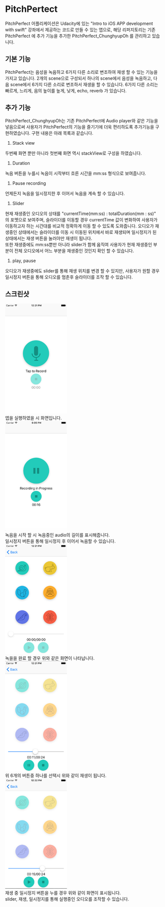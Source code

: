 # PitchPertect
PitchPerfect 어플리케이션은 Udacity에 있는 "Intro to iOS APP development with swift" 강좌에서 제공하는 코드로 만들 수 있는 앱으로, 해당 리퍼지토리는 기존 PitchPerfect 에 추가 기능을 추가한 PitchPerfect_ChunghyupOh 를 관리하고 있습니다.

## 기본 기능
PitchPerfect는 음성을 녹음하고 6가지 다른 소리로 변조하여 재생 할 수 있는 기능을 가지고 있습니다.
2개의 scene으로 구성되서 하나의 scene에서 음성을 녹음하고, 다음 scene에서 6가지 다른 소리로 변조하서 재생을 할 수 있습니다.
6가지 다른 소리는 빠르게, 느리게, 음의 높이를 높게, 낮게, echo, reverb 가 있습니다.

## 추가 기능
PitchPerfect_ChunghyupOh는 기존 PitchPerfect에 Audio player와 같은 기능을 넣음으로써 사용자가 PitchPerfect의 기능을 즐기기에 더욱 편리하도록 추가기능을 구현하였습니다. 구현 내용은 아래 목록과 같습니다.
1. Stack view

  두번째 화면 뿐만 아니라 첫번쨰 화면 역시 stackView로 구성을 하였습니다.

1. Duration

  녹음 버튼을 누를시 녹음이 시작부터 흐른 시간을 mm:ss 형식으로 보여줍니다.

1. Pause recording

  언제든지 녹음을 일시정지한 후 이어서 녹음을 계속 할 수 있습니다.

1. Slider

  현재 재생중인 오디오의 상태를 "currentTime(mm:ss) : totalDuration(mm : ss)" 의 포멧으로 보여주며, 슬라이더를 이동할 경우 currentTime 값이 변화하여 사용자가 이동하고자 하는 시간대를 비교적 정확하게 이동 할 수 있도록 도와줍니다. 오디오가 재생중인 상태에서는 슬라이더를 이동 시 이동된 위치에서 바로 재생되며 일시정지가 된 상태에서는 재생 버튼을 눌러야만 재생이 됩니다.</br>
  또한 재생중에도 mm:ss뿐만 아니라 slider가 함께 움직여 사용자가 현재 재생중인 부분이 전체 오디오에서 어느 부분을 재생중인 것인지 확인 할 수 있습니다.

1. play, pause

  오디오가 재생중에도 slider를 통해 재생 위치를 변경 할 수 있지만, 사용자가 원할 경우 일시정지 버튼을 통해 오디오를 멈춘후 슬라이더를 조작 할 수 있습니다.

## 스크린샷
<img src="/image/image1.png" width="200"/></br>
앱을 실행하였을 시 화면입니다. </br>
<img src="/image/image2.png" width="200"/></br>
녹음을 시작 할 시 녹음중인 audio의 길이를 표시해줍니다.</br>
일시정지 버튼을 통해 일시정지 후 이어서 녹음할 수 있습니다. </br>
<img src="/image/image3.png" width="200"/></br>
녹을을 완료 할 경우 위와 같은 화면이 나타납니다. </br>
<img src="/image/image4.png" width="200"/></br>
위 6개의 버튼중 하나를 선택시 위와 같이 재생이 됩니다. </br>
<img src="/image/image5.png" width="200"/></br>
재생 중 일시정지 버튼을 누를 경우 위와 같이 화면이 표시됩니다.</br>
slider, 재생, 일시정지를 통해 실행중인 오디오를 조작할 수 있습니다.</br>
